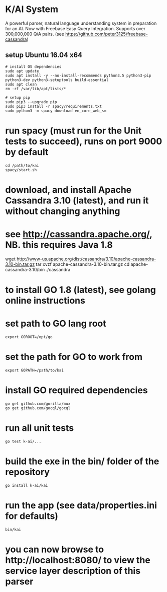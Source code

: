 # K/AI System

A powerful parser, natural language understanding system in preparation for an AI.
Now with Freebase Easy Query Integration.  Supports over 300,000,000 Q/A pairs.
(see https://github.com/peter3125/freebase-cassandra)

## setup Ubuntu 16.04 x64


```
# install OS dependencies
sudo apt update
sudo apt install -y --no-install-recommends python3.5 python3-pip python3-dev python3-setuptools build-essential
sudo apt clean
rm -rf /var/lib/apt/lists/*

# setup pip
sudo pip3 --upgrade pip
sudo pip3 install -r spacy/requirements.txt
sudo python3 -m spacy download en_core_web_sm
```

# run spacy (must run for the Unit tests to succeed), runs on port 9000 by default
```
cd /path/to/kai
spacy/start.sh
```

# download, and install Apache Cassandra 3.10 (latest), and run it without changing anything
# see http://cassandra.apache.org/, NB. this requires Java 1.8

wget http://www-us.apache.org/dist/cassandra/3.10/apache-cassandra-3.10-bin.tar.gz
tar xvzf apache-cassandra-3.10-bin.tar.gz
cd apache-cassandra-3.10/bin
./cassandra

# to install GO 1.8 (latest), see golang online instructions

# set path to GO lang root
```
export GOROOT=/opt/go
```

# set the path for GO to work from
```
export GOPATH=/path/to/kai
```

# install GO required dependencies
```
go get github.com/gorilla/mux
go get github.com/gocql/gocql
```

# run all unit tests
```
go test k-ai/...
```

# build the exe in the bin/ folder of the repository
```
go install k-ai/kai
```

# run the app (see data/properties.ini for defaults)
```
bin/kai
```

# you can now browse to http://localhost:8080/  to view the service layer description of this parser
```

